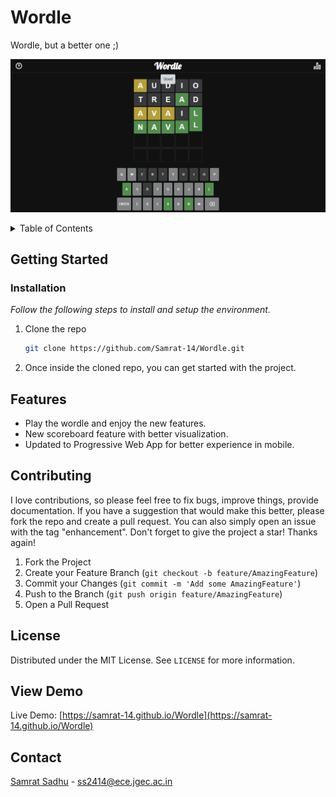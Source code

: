 # Wordle

Wordle, but a better one ;)

![Wordle_screenshot](preview.png)

<!-- TABLE OF CONTENTS -->
<details>
  <summary>Table of Contents</summary>
  <ol>
    <li>
      <a href="#about-the-project">About The Project</a>
    </li>
    <li>
      <a href="#getting-started">Getting Started</a>
      <ul>
        <li><a href="#installation">Installation</a></li>
      </ul>
    </li>
    <li><a href="#features">Features</a></li>
    <li><a href="#contributing">Contributing</a></li>
    <li><a href="#license">License</a></li>
    <li><a href="#view-demo">View Demo</a></li>
    <li><a href="#contact">Contact</a></li>
  </ol>
</details>

## Getting Started

### Installation

_Follow the following steps to install and setup the environment._

1. Clone the repo
   ```sh
   git clone https://github.com/Samrat-14/Wordle.git
   ```
2. Once inside the cloned repo, you can get started with the project.

## Features

* Play the wordle and enjoy the new features.
* New scoreboard feature with better visualization.
* Updated to Progressive Web App for better experience in mobile.

## Contributing

I love contributions, so please feel free to fix bugs, improve things, provide documentation.
If you have a suggestion that would make this better, please fork the repo and create a pull request. You can also simply open an issue with the tag "enhancement".
Don't forget to give the project a star! Thanks again!

1. Fork the Project
2. Create your Feature Branch (`git checkout -b feature/AmazingFeature`)
3. Commit your Changes (`git commit -m 'Add some AmazingFeature'`)
4. Push to the Branch (`git push origin feature/AmazingFeature`)
5. Open a Pull Request

<!-- LICENSE -->
## License

Distributed under the MIT License. See `LICENSE` for more information.

## View Demo

Live Demo: [https://samrat-14.github.io/Wordle](https://samrat-14.github.io/Wordle)

## Contact

[Samrat Sadhu](https://samrat-14.github.io/my-portfolio/) - ss2414@ece.jgec.ac.in
